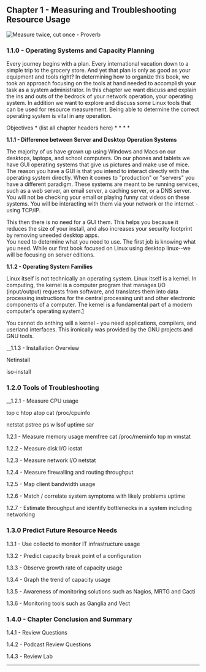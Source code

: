 ## Chapter 1 - Measuring and Troubleshooting Resource Usage
![Measure twice, cut once - *Proverb*](http://imgs.xkcd.com/comics/abstraction.png "Understanding the Technology and Philosophy of Linux")

### 1.1.0 - Operating Systems and Capacity Planning

Every journey begins with a plan. Every international vacation down to a simple trip to the grocery store. And yet that plan is only as good as your equipment and tools right?  In determining how to organize this book, we took an approach focusing on the tools at hand needed to accomplish your task as a system administrator.  In this chapter we want discuss and explain the ins and outs of the bedrock of your network operation, your operating system.  In addition we want to explore and discuss some Linux tools that can be used for resource measurement. Being able to determine the correct operating system is vital in any operation.  

Objectives
    * (list all chapter headers here)
    *
    *
    *
    *


__1.1.1 - Difference between Server and Desktop Operation Systems__

  The majority of us have grown up using Windows and Macs on our desktops, laptops, and school computers.  On our phones and tablets we have GUI operating systems that give us pictures and make use of mice.  The reason you have a GUI is that you intend to interact directly with the operating system directly.   When it comes to "production" or "servers" you have a different paradigm.  These systems are meant to be running services, such as a web server, an email server, a caching server, or a DNS server.  You will not be checking your email or playing funny cat videos on these systems.  You will be interacting with them via your network or the internet - using TCP/IP.  
  
  This then there is no need for a GUI them.  This helps you because it reduces the size of your install, and also increases your security footprint by removing uneeded desktop apps.  
You need to determine what you need to use.  The first job is knowing what you need.  While our first book focused on Linux using desktop linux--we will be focusing on server editions.

__1.1.2 - Operating System Families__

  Linux itself is not technically an operating system.  Linux itself is a kernel.  In computing, the kernel is a computer program that manages I/O (input/output) requests from software, and translates them into data processing instructions for the central processing unit and other electronic components of a computer. The kernel is a fundamental part of a modern computer's operating system.[1](https://en.wikipedia.org/wiki/Kernel_(operating_system))

  You cannot do anthing will a kernel - you need applications, compilers, and userland interfaces.  This ironically was provided by the GNU projects and GNU tools.  

__1.1.3 - Installation Overview

Netinstall 

iso-install

### 1.2.0 Tools of Troubleshooting 

__1.2.1 - Measure CPU usage

top c
htop
atop
cat /proc/cpuinfo

netstat
pstree
ps
w
lsof
uptime
sar

1.2.1 - Measure memory usage
memfree
cat /proc/meminfo
top m
vmstat

1.2.2 - Measure disk I/O
iostat

1.2.3 - Measure network I/O
netstat 

1.2.4 - Measure firewalling and routing throughput


1.2.5 - Map client bandwidth usage


1.2.6 - Match / correlate system symptoms with likely problems
uptime

1.2.7 - Estimate throughput and identify bottlenecks in a system including networking

### 1.3.0 Predict Future Resource Needs

1.3.1 - Use collectd to monitor IT infrastructure usage

1.3.2 - Predict capacity break point of a configuration

1.3.3 - Observe growth rate of capacity usage

1.3.4 - Graph the trend of capacity usage

1.3.5 - Awareness of monitoring solutions such as Nagios, MRTG and Cacti

1.3.6 - Monitoring tools such as Ganglia and Vect

### 1.4.0 - Chapter Conclusion and Summary

1.4.1 - Review Questions

1.4.2 - Podcast Review Questions


1.4.3 - Review Lab

- - - 
